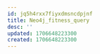 ```yaml
---
id: jq5h4rxx7fiyxdmsncdpjnf
title: Neo4j_fitness_query
desc: ''
updated: 1706648223300
created: 1706648223300
---
```

